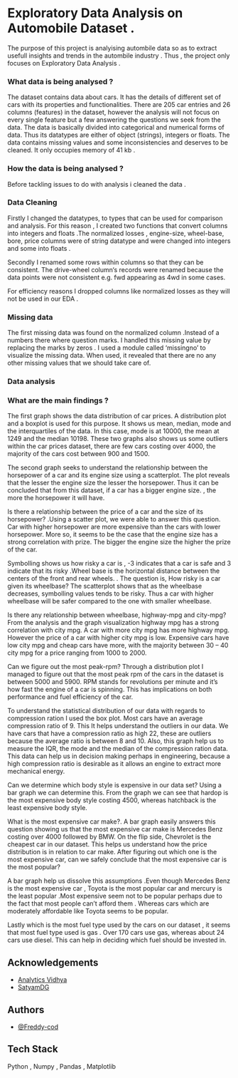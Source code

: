 
# Exploratory Data Analysis on Automobile Dataset .

The purpose of this project is analyising autombile data so 
as to extract usefull insights and trends in the autombile
industry . Thus , the project only focuses on Exploratory Data Analysis . 

### What data is being analysed ?

The dataset contains data about cars. It has the details of different set of cars with its properties and functionalities. There are 205 car entries and 26 columns (features) in the dataset, however the analysis will not focus on every single feature but a few answering the questions we seek from the data.
The data is basically divided into categorical and numerical forms of data. Thus its datatypes are either of object (strings), integers or floats. The data contains missing values and some inconsistencies and deserves to be cleaned. It only occupies memory of 41 kb .


### How the data is being analysed ?
Before tackling issues to do with analysis i cleaned the data .
### Data Cleaning 
Firstly I changed the datatypes, to types that can be used for comparison and analysis. For this reason , I created two functions that convert columns into integers and floats .The normalized losses , engine-size, wheel-base, bore, price columns were of string datatype and were changed into integers and some into floats .

Secondly I renamed some rows within columns so that they can be consistent. The drive-wheel column‘s records were renamed because the data points were not consistent e.g. fwd appearing as 4wd in some cases.

For efficiency reasons I dropped columns like normalized losses as they will not be used in our EDA .





### Missing data 

The first missing data was found on the normalized column .Instead of a numbers there where question marks. I handled this missing value by replacing the marks by zeros .
I used a module called ‘missingno’ to visualize the missing data. When used, it revealed that there are no any other missing values that we should take care of.


### Data analysis 
### What are the main findings ?

The first graph shows the data distribution of car prices. A distribution plot and a boxplot is used for this purpose. It shows us mean, median, mode and the interquartiles of the data. In this case, mode is at 10000, the mean at 1249 and the median 10198. These two graphs also shows us some outliers within the car prices dataset, there are few cars costing over 4000, the majority of the cars cost between 900 and 1500.


The second graph seeks to understand the relationship between the horsepower of a car and its engine size using a scatterplot. The plot reveals that the lesser the engine size the lesser the horsepower. Thus it can be concluded that from this dataset, if a car has a bigger engine size. , the more the horsepower it will have.

Is there a relationship between the price of a car and the size of its horsepower? .Using a scatter plot, we were able to answer this question. Car with higher horsepower are more expensive than the cars with lower horsepower. More so, it seems to be the case that the engine size has a strong correlation with prize. The bigger the engine size the higher the prize of the car.

Symbolling shows us how risky a car is , -3 indicates that a car is safe and 3 indicate that its risky .Wheel base is the horizontal distance between the centers of the front and rear wheels. . The question is, How risky is a car given its wheelbase? The scatterplot shows that as the wheelbase decreases, symbolling values tends to be risky. Thus a car with higher wheelbase will be safer compared to the one with smaller wheelbase.

Is there any relationship between wheelbase, highway-mpg and city-mpg? From the analysis and the graph visualization highway mpg has a strong correlation with city mpg. A car with more city mpg has more highway mpg. However the price of a car with higher city mpg is low. Expensive cars have low city mpg and cheap cars have more, with the majority between 30 – 40 city mpg for a price ranging from 1000 to 2000.

Can we figure out the most peak-rpm? Through a distribution plot I managed to figure out that the most peak rpm of the cars in the dataset is between 5000 and 5900. RPM stands for revolutions per minute and it’s how fast the engine of a car is spinning. This has implications on both performance and fuel efficiency of the car. 

To understand the statistical distribution of our data with regards to compression ration I used the box plot. Most cars have an average compression ratio of 9. This It helps understand the outliers in our data. We have cars that have a compression ratio as high 22, these are outliers because the average ratio is between 8 and 10. Also, this graph help us to measure the IQR, the mode and the median of the compression ration data. This data can help us in decision making perhaps in engineering, because a high compression ratio is desirable as it allows an engine to extract more mechanical energy.

Can we determine which body style is expensive in our data set? Using a bar graph we can determine this. From the graph we can see that hardop is the most expensive body style costing 4500, whereas hatchback is the least expensive body style.

What is the most expensive car make?.  A bar graph easily answers this question showing us that the most expensive car make is Mercedes Benz costing over 4000 followed by BMW. On the flip side, Chevrolet is the cheapest car in our dataset. This helps us understand how the price distribution is in relation to car make. After figuring out which one is the most expensive car, can we safely conclude that the most expensive car is the most popular?

A bar graph help us dissolve this assumptions .Even though Mercedes Benz is the most expensive car , Toyota is the most popular car and mercury is the least popular .Most expensive seem not to be popular perhaps due to the fact that most people can’t afford them . Whereas cars which are moderately affordable like Toyota seems to be popular.
 
Lastly which is the most fuel type used by the cars on our dataset , it seems that most fuel type used is gas . Over 170 cars use gas, whereas about 24 cars use diesel. This can help in deciding which fuel should be invested in.

## Acknowledgements

 - [Analytics Vidhya](https://www.analyticsvidhya.com/blog/2020/08/exploratory-data-analysiseda-from-scratch-in-python/)
 - [SatyamDG](https://medium.com/@gsatyam625/extracting-insights-from-car-sales-data-using-eda-72d341267f22)
 

  
## Authors

- [@Freddy-cod](https://github.com/Freddy-cod)

  
## Tech Stack

Python , Numpy , Pandas , Matplotlib  


  